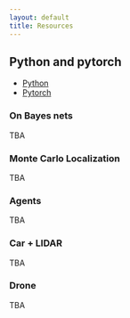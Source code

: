 ```yaml
---
layout: default
title: Resources
---
```

## Python and pytorch

* [Python](https://www.python.org/)
* [Pytorch](https://pytorch.org/)

<!-- ## From the web -->

### On Bayes nets
TBA
<!-- * [Bayes nets without tears](https://aaai.org/ojs/index.php/aimagazine/article/view/918)
* [Some lecture notes from UCF](http://www.cs.ucf.edu/~mingjie/ECM6308/rand0.pdf) -->

### Monte Carlo Localization
TBA
<!-- * [The original 1999 MCL paper](https://www.ri.cmu.edu/publications/monte-carlo-localization-for-mobile-robots/)
* [MCL 2001 Journal paper](https://www.ri.cmu.edu/publications/robust-monte-carlo-localization-for-mobile-robots/) -->

<!-- ## Course Notes

You can find the draft version [here!](https://github.com/dellaert/robotics2) -->

### Agents
TBA

<!-- ### Blind Duckiebot
TBA -->

### Car + LIDAR
TBA

<!-- ### Seeing Duckiebot
TBA -->

### Drone
TBA
